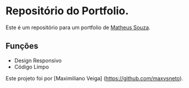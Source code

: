 # Repositório do Portfolio.

Este é um repositório para um portfolio de [Matheus Souza](https://github.com/matheusjas).

## Funções

* Design Responsivo
* Código Limpo 

Este projeto foi por [Maximiliano Veiga] (https://github.com/maxvsneto). 